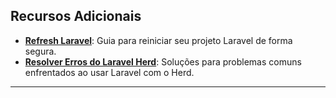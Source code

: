 
## **Recursos Adicionais**

- [**Refresh Laravel**](./Refresh_Config_e_Cache_Laravel.md): Guia para reiniciar seu projeto Laravel de forma segura.  
- [**Resolver Erros do Laravel Herd**](./Resolver-Erros-Laravel-Herd.md): Soluções para problemas comuns enfrentados ao usar Laravel com o Herd.

---
